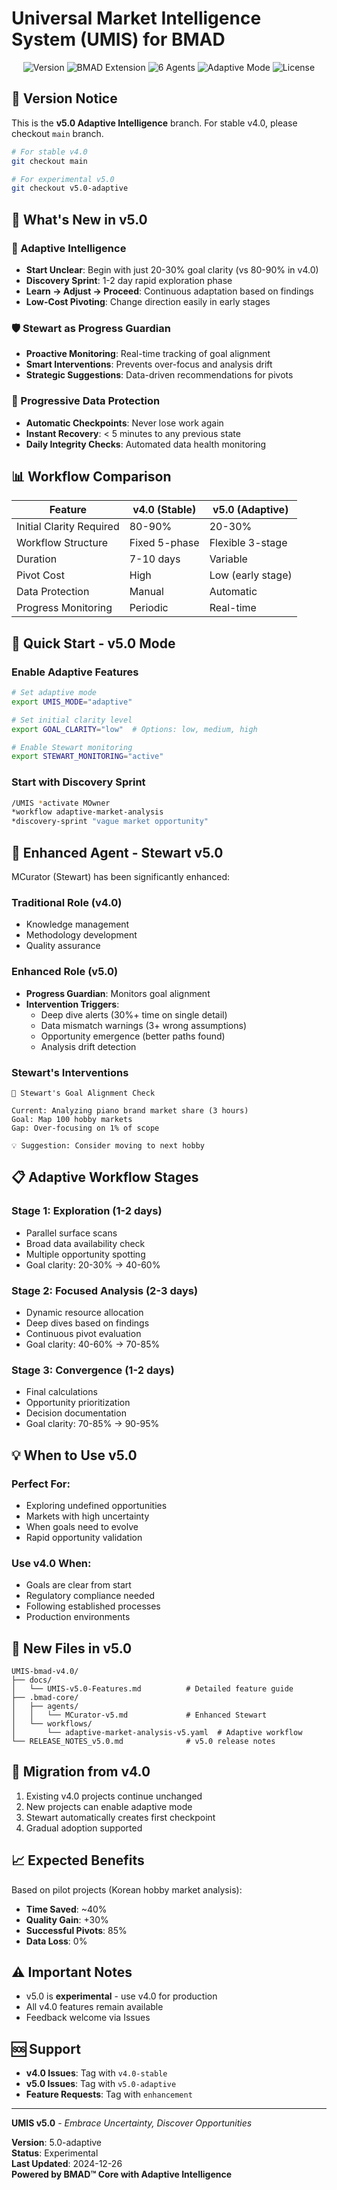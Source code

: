 # Universal Market Intelligence System (UMIS) for BMAD

<p align="center">
  <img src="https://img.shields.io/badge/version-5.0-purple.svg" alt="Version">
  <img src="https://img.shields.io/badge/BMAD-Extension-green.svg" alt="BMAD Extension">
  <img src="https://img.shields.io/badge/agents-6-orange.svg" alt="6 Agents">
  <img src="https://img.shields.io/badge/mode-Adaptive-red.svg" alt="Adaptive Mode">
  <img src="https://img.shields.io/badge/license-MIT-lightgrey.svg" alt="License">
</p>

## 🚀 Version Notice

This is the **v5.0 Adaptive Intelligence** branch. For stable v4.0, please checkout `main` branch.

```bash
# For stable v4.0
git checkout main

# For experimental v5.0
git checkout v5.0-adaptive
```

## 🎯 What's New in v5.0

### 🧠 Adaptive Intelligence
- **Start Unclear**: Begin with just 20-30% goal clarity (vs 80-90% in v4.0)
- **Discovery Sprint**: 1-2 day rapid exploration phase
- **Learn → Adjust → Proceed**: Continuous adaptation based on findings
- **Low-Cost Pivoting**: Change direction easily in early stages

### 🛡️ Stewart as Progress Guardian
- **Proactive Monitoring**: Real-time tracking of goal alignment
- **Smart Interventions**: Prevents over-focus and analysis drift
- **Strategic Suggestions**: Data-driven recommendations for pivots

### 💾 Progressive Data Protection
- **Automatic Checkpoints**: Never lose work again
- **Instant Recovery**: < 5 minutes to any previous state
- **Daily Integrity Checks**: Automated data health monitoring

## 📊 Workflow Comparison

| Feature | v4.0 (Stable) | v5.0 (Adaptive) |
|---------|---------------|-----------------|
| Initial Clarity Required | 80-90% | 20-30% |
| Workflow Structure | Fixed 5-phase | Flexible 3-stage |
| Duration | 7-10 days | Variable |
| Pivot Cost | High | Low (early stage) |
| Data Protection | Manual | Automatic |
| Progress Monitoring | Periodic | Real-time |

## 🚀 Quick Start - v5.0 Mode

### Enable Adaptive Features
```bash
# Set adaptive mode
export UMIS_MODE="adaptive"

# Set initial clarity level
export GOAL_CLARITY="low"  # Options: low, medium, high

# Enable Stewart monitoring
export STEWART_MONITORING="active"
```

### Start with Discovery Sprint
```bash
/UMIS *activate MOwner
*workflow adaptive-market-analysis
*discovery-sprint "vague market opportunity"
```

## 🤖 Enhanced Agent - Stewart v5.0

MCurator (Stewart) has been significantly enhanced:

### Traditional Role (v4.0)
- Knowledge management
- Methodology development
- Quality assurance

### Enhanced Role (v5.0)
- **Progress Guardian**: Monitors goal alignment
- **Intervention Triggers**:
  - Deep dive alerts (30%+ time on single detail)
  - Data mismatch warnings (3+ wrong assumptions)
  - Opportunity emergence (better paths found)
  - Analysis drift detection

### Stewart's Interventions
```
🎯 Stewart's Goal Alignment Check

Current: Analyzing piano brand market share (3 hours)
Goal: Map 100 hobby markets
Gap: Over-focusing on 1% of scope

💡 Suggestion: Consider moving to next hobby
```

## 📋 Adaptive Workflow Stages

### Stage 1: Exploration (1-2 days)
- Parallel surface scans
- Broad data availability check
- Multiple opportunity spotting
- Goal clarity: 20-30% → 40-60%

### Stage 2: Focused Analysis (2-3 days)
- Dynamic resource allocation
- Deep dives based on findings
- Continuous pivot evaluation
- Goal clarity: 40-60% → 70-85%

### Stage 3: Convergence (1-2 days)
- Final calculations
- Opportunity prioritization
- Decision documentation
- Goal clarity: 70-85% → 90-95%

## 💡 When to Use v5.0

### Perfect For:
- Exploring undefined opportunities
- Markets with high uncertainty
- When goals need to evolve
- Rapid opportunity validation

### Use v4.0 When:
- Goals are clear from start
- Regulatory compliance needed
- Following established processes
- Production environments

## 📁 New Files in v5.0

```
UMIS-bmad-v4.0/
├── docs/
│   └── UMIS-v5.0-Features.md          # Detailed feature guide
├── .bmad-core/
│   ├── agents/
│   │   └── MCurator-v5.md             # Enhanced Stewart
│   └── workflows/
│       └── adaptive-market-analysis-v5.yaml  # Adaptive workflow
└── RELEASE_NOTES_v5.0.md              # v5.0 release notes
```

## 🔄 Migration from v4.0

1. Existing v4.0 projects continue unchanged
2. New projects can enable adaptive mode
3. Stewart automatically creates first checkpoint
4. Gradual adoption supported

## 📈 Expected Benefits

Based on pilot projects (Korean hobby market analysis):
- **Time Saved**: ~40%
- **Quality Gain**: +30%
- **Successful Pivots**: 85%
- **Data Loss**: 0%

## ⚠️ Important Notes

- v5.0 is **experimental** - use v4.0 for production
- All v4.0 features remain available
- Feedback welcome via Issues

## 🆘 Support

- **v4.0 Issues**: Tag with `v4.0-stable`
- **v5.0 Issues**: Tag with `v5.0-adaptive`
- **Feature Requests**: Tag with `enhancement`

---

**UMIS v5.0** - *Embrace Uncertainty, Discover Opportunities*

**Version**: 5.0-adaptive  
**Status**: Experimental  
**Last Updated**: 2024-12-26  
**Powered by BMAD™ Core with Adaptive Intelligence**
